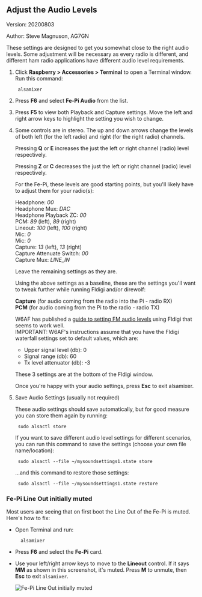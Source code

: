 ## Adjust the Audio Levels

Version: 20200803

Author: Steve Magnuson, AG7GN

These settings are designed to get you somewhat close to the right audio levels.  Some adjustment will be necessary as every radio is different, and different ham radio applications have different audio level requirements.  

1. Click __Raspberry > Accessories > Terminal__ to open a Terminal window. Run this command:

		alsamixer

1. Press __F6__ and select __Fe-Pi Audio__ from the list.  
1. Press __F5__ to view both Playback and Capture settings. Move the left and right arrow keys to highlight the setting you wish to change.
1. Some controls are in stereo.  The up and down arrows change the levels of both left (for the left radio) and right (for the right radio) channels.
      
	Pressing __Q__ or __E__ increases the just the left or right channel (radio) level respectively. 
	
	Pressing __Z__ or __C__ decreases the just the left or right channel (radio) level respectively.

	For the Fe-Pi, these levels are good starting points, but you'll likely have to adjust them for your radio(s):

	Headphone: _00_   
	Headphone Mux: _DAC_   
	Headphone Playback ZC: _00_  
	PCM: _89_ (left), _89_ (right)    
	Lineout: _100_ (left), _100_ (right)   
	Mic: _0_   
	Mic: _0_  
	Capture: _13_ (left), _13_ (right)  
	Capture Attenuate Switch: _00_  
	Capture Mux: _LINE_IN_   

	Leave the remaining settings as they are.  

	Using the above settings as a baseline, these are the settings you'll want to tweak further while running Fldigi and/or direwolf: 

	__Capture__ (for audio coming from the radio into the Pi - radio RX)  
	__PCM__ (for audio coming from the Pi to the radio - radio TX)

	W6AF has published a [guide to setting FM audio levels](https://w6af.com/local-radio-activity/digital-modes/setting-up-sound-levels-for-fm-digital-operation/) using Fldigi that seems to work well.  
IMPORTANT: W6AF's instructions assume that you have the Fldigi waterfall settings set to default values, which are:
	- Upper signal level (db): 0 
	- Signal range (db): 60
	- Tx level attenuator (db): -3

	These 3 settings are at the bottom of the Fldigi window.

	Once you're happy with your audio settings, press __Esc__ to exit alsamixer.  

1. Save Audio Settings (usually not required)
	
	These audio settings should save automatically, but for good measure you can store them again by running:

		sudo alsactl store

	If you want to save different audio level settings for different scenarios, 
you can run this command to save the settings (choose your own file name/location):

		sudo alsactl --file ~/mysoundsettings1.state store

	...and this command to restore those settings:

		sudo alsactl --file ~/mysoundsettings1.state restore


### Fe-Pi Line Out initially muted

Most users are seeing that on first boot the Line Out of the Fe-Pi is muted. Here's how to fix:

- Open Terminal and run:
	
		alsamixer
		
- Press __F6__ and select the __Fe-Pi__ card.

- Use your left/right arrow keys to move to the __Lineout__ control. If it says __MM__ as shown in this screenshot, it's muted. Press __M__ to unmute, then __Esc__ to exit `alsamixer`.

	![Fe-Pi Line Out initially muted](img/fe-pi-muted.png)
	

